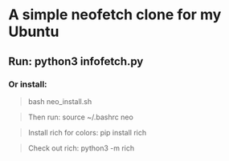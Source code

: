 # A simple neofetch clone for my Ubuntu 

## Run: python3 infofetch.py

### Or install:
>bash neo_install.sh

>Then run: 
>source ~/.bashrc
>neo

>Install rich for colors:
>pip install rich 

>Check out rich:
>python3 -m rich
